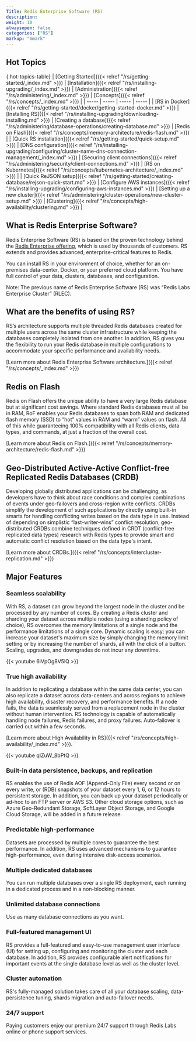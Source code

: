 ```yaml
---
Title: Redis Enterprise Software (RS)
description: 
weight: 10
alwaysopen: false
categories: ["RS"]
markup: "mmark"
---
```


## Hot Topics

{.hot-topics-table}
| [Getting Started]({{< relref "/rs/getting-started/_index.md" >}}) | [Installation]({{< relref "/rs/installing-upgrading/_index.md" >}}) | [Administration]({{< relref "/rs/administering/_index.md" >}}) | [Concepts]({{< relref "/rs/concepts/_index.md" >}}) |
| ----- | ----- | ----- | ----- |
| [RS in Docker]({{< relref "/rs/getting-started/docker/getting-started-docker.md" >}}) | [Installing RS]({{< relref "/rs/installing-upgrading/downloading-installing.md" >}}) | [Creating a database]({{< relref "/rs/administering/database-operations/creating-database.md" >}}) | [Redis on Flash]({{< relref "/rs/concepts/memory-architecture/redis-flash.md" >}}) |
| [Quick RS installation]({{< relref "/rs/getting-started/quick-setup.md" >}}) | [DNS configuration]({{< relref "/rs/installing-upgrading/configuring/cluster-name-dns-connection-management/_index.md" >}}) | [Securing client connections]({{< relref "/rs/administering/security/client-connections.md" >}}) | [RS on Kubernetes]({{< relref "/rs/concepts/kubernetes-architecture/_index.md" >}}) |
| [Quick ReJSON setup]({{< relref "/rs/getting-started/creating-database/rejson-quick-start.md" >}}) | [Configure AWS instances]({{< relref "/rs/installing-upgrading/configuring-aws-instances.md" >}}) | [Setting up a new cluster]({{< relref "/rs/administering/cluster-operations/new-cluster-setup.md" >}}) | [Clustering]({{< relref "/rs/concepts/high-availability/clustering.md" >}}) |

## What is Redis Enterprise Software?

Redis Enterprise Software (RS) is based on the proven technology behind the [Redis Enterprise offering](https://redislabs.com/why-redis/redis-enterprise/), which is used by thousands of customers. RS extends and provides advanced, enterprise-critical features to Redis.

You can install RS in your environment of choice, whether for an on-premises data-center, Docker, or your preferred cloud platform. You have full control of your data, clusters, databases, and configuration.

Note: The previous name of Redis Enterprise Software (RS) was “Redis Labs Enterprise Cluster” (RLEC).

## What are the benefits of using RS?

RS’s architecture supports multiple threaded Redis databases created for multiple users across the same cluster infrastructure while keeping the databases completely isolated from one another. In addition, RS gives you the flexibility to run your Redis database in multiple configurations to accommodate your specific performance and availability needs.

[Learn more about Redis Enterprise Software architecture.]({{< relref "/rs/concepts/_index.md" >}})

## Redis on Flash

Redis on Flash offers the unique ability to have a very large Redis database but at significant cost savings. Where standard Redis databases must all be in RAM, RoF enables your Redis databases to span both RAM and dedicated flash memory (SSD) to “hot” values in RAM and “warm” values on flash. All of this while guaranteeing 100% compatibility with all Redis clients, data types, and commands, at just a fraction of the overall cost.

[Learn more about Redis on Flash.]({{< relref "/rs/concepts/memory-architecture/redis-flash.md" >}})

## Geo-Distributed Active-Active Conflict-free Replicated Redis Databases (CRDB)

Developing globally distributed applications can be challenging, as developers have to think about race conditions and complex combinations of events under geo-failovers and cross-region write conflicts. CRDBs simplify the development of such applications by directly using built-in smarts for handling conflicting writes based on the data type in use. Instead of depending on simplistic “last-writer-wins” conflict resolution, geo-distributed CRDBs combine techniques defined in CRDT (conflict-free replicated data types) research with Redis types to provide smart and automatic conflict resolution based on the data type's intent.

[Learn more about CRDBs.]({{< relref "/rs/concepts/intercluster-replication.md" >}})

## Major Features

### Seamless scalability

With RS, a dataset can grow beyond the largest node in the cluster and
be processed by any number of cores. By creating a Redis cluster and
sharding your dataset across multiple nodes (using a sharding policy of
choice), RS overcomes the memory limitations of a single node and the
performance limitations of a single core. Dynamic scaling is easy; you
can increase your dataset's maximum size by simply changing the memory
limit setting or by increasing the number of shards, all with the click of a
button. Scaling, upgrades, and downgrades do not incur any downtime.

{{< youtube 6iVpOg8V5lQ >}}

### True high availability

In addition to replicating a database within the same data center, you
can also replicate a dataset across data-centers and across regions to
achieve high availability, disaster recovery, and performance benefits.
If a node fails, the data is seamlessly served from a replacement node
in the cluster without human intervention. RS technology is capable of
automatically handling node failures, Redis failures, and proxy
failures. Auto-failover is carried out within a few seconds.

[Learn more about High Availability in RS]({{< relref "/rs/concepts/high-availability/_index.md" >}}).

{{< youtube qIZuW_8bPtQ >}}

### Built-in data persistence, backups, and replication

RS enables the use of Redis AOF (Append-Only File) every second or on
every write, or (RDB) snapshots of your dataset every 1, 6, or 12 hours
to persistent storage. In addition, you can back up your dataset
periodically or ad-hoc to an FTP server or AWS S3. Other cloud storage
options, such as Azure Geo-Redundant Storage, SoftLayer Object Storage,
and Google Cloud Storage, will be added in a future release.

### Predictable high-performance

Datasets are processed by multiple cores to guarantee the best
performance. In addition, RS uses advanced mechanisms to guarantee
high-performance, even during intensive disk-access scenarios.

### Multiple dedicated databases

You can run multiple databases over a single RS deployment, each running
in a dedicated process and in a non-blocking manner.

### Unlimited database connections

Use as many database connections as you want.

### Full-featured management UI

RS provides a full-featured and easy-to-use management user interface
(UI) for setting up, configuring and monitoring the cluster and each
database. In addition, RS provides configurable alert notifications for
important events at the single database level as well as the cluster
level.

### Cluster automation

RS's fully-managed solution takes care of all your database scaling,
data-persistence tuning, shards migration and auto-failover needs.

### 24/7 support

Paying customers enjoy our premium 24/7 support through Redis Labs online
or phone support services.
